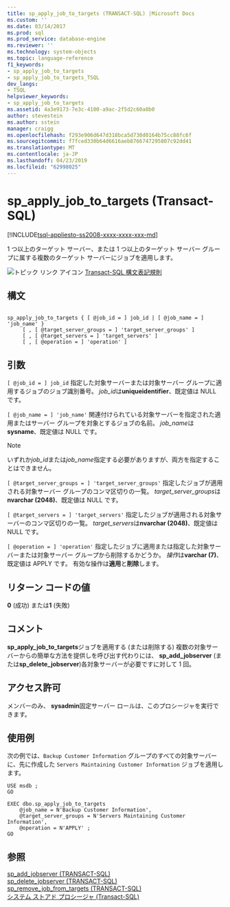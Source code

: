 ```yaml
---
title: sp_apply_job_to_targets (TRANSACT-SQL) |Microsoft Docs
ms.custom: ''
ms.date: 03/14/2017
ms.prod: sql
ms.prod_service: database-engine
ms.reviewer: ''
ms.technology: system-objects
ms.topic: language-reference
f1_keywords:
- sp_apply_job_to_targets
- sp_apply_job_to_targets_TSQL
dev_langs:
- TSQL
helpviewer_keywords:
- sp_apply_job_to_targets
ms.assetid: 4a3e9173-7e3c-4100-a9ac-2f5d2c60a8b0
author: stevestein
ms.author: sstein
manager: craigg
ms.openlocfilehash: f293e906d647d318bca5d730d0164b75cc88fc6f
ms.sourcegitcommit: f7fced330b64d6616aeb8766747295807c92dd41
ms.translationtype: MT
ms.contentlocale: ja-JP
ms.lasthandoff: 04/23/2019
ms.locfileid: "62998025"
---
```

# <a name="spapplyjobtotargets-transact-sql"></a>sp_apply_job_to_targets (Transact-SQL)
[!INCLUDE[tsql-appliesto-ss2008-xxxx-xxxx-xxx-md](../../includes/tsql-appliesto-ss2008-xxxx-xxxx-xxx-md.md)]

  1 つ以上のターゲット サーバー、または 1 つ以上のターゲット サーバー グループに属する複数のターゲット サーバーにジョブを適用します。  
  
 ![トピック リンク アイコン](../../database-engine/configure-windows/media/topic-link.gif "トピック リンク アイコン") [Transact-SQL 構文表記規則](../../t-sql/language-elements/transact-sql-syntax-conventions-transact-sql.md)  
  
## <a name="syntax"></a>構文  
  
```  
  
sp_apply_job_to_targets { [ @job_id = ] job_id | [ @job_name = ] 'job_name' }  
     [ , [ @target_server_groups = ] 'target_server_groups' ]   
     [ , [ @target_servers = ] 'target_servers' ]   
     [ , [ @operation = ] 'operation' ]   
```  
  
## <a name="arguments"></a>引数  
`[ @job_id = ] job_id` 指定した対象サーバーまたは対象サーバー グループに適用するジョブのジョブ識別番号。 *job_id*は**uniqueidentifier**、既定値は NULL です。  
  
`[ @job_name = ] 'job_name'` 関連付けられている対象サーバーを指定された適用またはサーバー グループを対象とするジョブの名前。 *job_name*は**sysname**、既定値は NULL です。  
  
> [!NOTE]  
>  いずれか*job_id*または*job_name*指定する必要がありますが、両方を指定することはできません。  
  
`[ @target_server_groups = ] 'target_server_groups'` 指定したジョブが適用される対象サーバー グループのコンマ区切りの一覧。 *target_server_groups*は**nvarchar (2048)**、既定値は NULL です。  
  
`[ @target_servers = ] 'target_servers'` 指定したジョブが適用される対象サーバーのコンマ区切りの一覧。 *target_servers*は**nvarchar (2048)**、既定値は NULL です。  
  
`[ @operation = ] 'operation'` 指定したジョブに適用または指定した対象サーバーまたは対象サーバー グループから削除するかどうか。 *操作*は**varchar (7)**、既定値は APPLY です。 有効な操作は**適用**と**削除**します。  
  
## <a name="return-code-values"></a>リターン コードの値  
 **0** (成功) または**1** (失敗)  
  
## <a name="remarks"></a>コメント  
 **sp_apply_job_to_targets**ジョブを適用する (または削除する) 複数の対象サーバーからの簡単な方法を提供しを呼び出す代わりには、 **sp_add_jobserver** (または**sp_delete_jobserver**)各対象サーバーが必要ですに対して 1 回。  
  
## <a name="permissions"></a>アクセス許可  
 メンバーのみ、 **sysadmin**固定サーバー ロールは、このプロシージャを実行できます。  
  
## <a name="examples"></a>使用例  
 次の例では、`Backup Customer Information` グループのすべての対象サーバーに、先に作成した `Servers Maintaining Customer Information` ジョブを適用します。  
  
```  
USE msdb ;  
GO  
  
EXEC dbo.sp_apply_job_to_targets  
    @job_name = N'Backup Customer Information',  
    @target_server_groups = N'Servers Maintaining Customer Information',   
    @operation = N'APPLY' ;  
GO  
```  
  
## <a name="see-also"></a>参照  
 [sp_add_jobserver &#40;TRANSACT-SQL&#41;](../../relational-databases/system-stored-procedures/sp-add-jobserver-transact-sql.md)   
 [sp_delete_jobserver &#40;TRANSACT-SQL&#41;](../../relational-databases/system-stored-procedures/sp-delete-jobserver-transact-sql.md)   
 [sp_remove_job_from_targets &#40;TRANSACT-SQL&#41;](../../relational-databases/system-stored-procedures/sp-remove-job-from-targets-transact-sql.md)   
 [システム ストアド プロシージャ &#40;Transact-SQL&#41;](../../relational-databases/system-stored-procedures/system-stored-procedures-transact-sql.md)  
  
  

